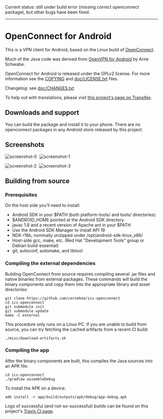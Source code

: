 Current status: still under bulid error (missing correct openconnect package), but other bugs have been fixed.

--------------

# OpenConnect for Android

This is a VPN client for Android, based on the Linux build of
[OpenConnect](http://www.infradead.org/openconnect/).

Much of the Java code was derived from [OpenVPN for Android](https://play.google.com/store/apps/details?id=de.blinkt.openvpn&hl=en) by Arne Schwabe.

OpenConnect for Android is released under the GPLv2 license.  For more
information see the [COPYING](COPYING) and [doc/LICENSE.txt](doc/LICENSE.txt)
files.

Changelog: see [doc/CHANGES.txt](doc/CHANGES.txt)

To help out with translations, please visit
[this project's page on Transifex](https://www.transifex.com/projects/p/ics-openconnect/).

## Downloads and support

You can build the package and install it to your phone. There are
no openconnect packages in any Android store released by this project.

## Screenshots

![screenshot-0](screenshots/screenshot-0.png)&nbsp;
![screenshot-1](screenshots/screenshot-1.png)

![screenshot-2](screenshots/screenshot-2.png)&nbsp;
![screenshot-3](screenshots/screenshot-3.png)

## Building from source

### Prerequisites

On the host side you'll need to install:

* Android SDK in your $PATH (both platform-tools/ and tools/ directories)
* $ANDROID\_HOME pointed at the Android SDK directory
* javac 1.8 and a recent version of Apache ant in your $PATH
* Use the Android SDK Manager to install API 19
* NDK r16b, nominally unzipped under /opt/android-sdk-linux\_x86/
* Host-side gcc, make, etc. (Red Hat "Development Tools" group or Debian build-essential)
* git, autoconf, automake, and libtool

### Compiling the external dependencies

Building OpenConnect from source requires compiling several .jar files and
native binaries from external packages.  These commands will build the binary
components and copy them into the appropriate library and asset directories:

    git clone https://github.com/cernekee/ics-openconnect
    cd ics-openconnect
    git submodule init
    git submodule update
    make -C external

This procedure only runs on a Linux PC.  If you are unable to build from
source, you can try fetching the cached artifacts from a recent CI build:

    ./misc/download-artifacts.sh

### Compiling the app

After the binary components are built, this compiles the Java sources into
an APK file:

    cd ics-openconnect
    ./gradlew assembleDebug

To install the APK on a device:

    adb install -r app/build/outputs/apk/debug/app-debug.apk

Logs of successful (and not-so-successful) builds can be found on this project's
[Travis CI page](https://travis-ci.org/cernekee/ics-openconnect).
